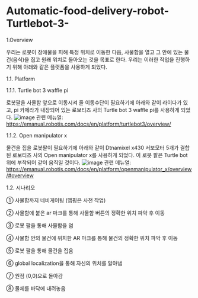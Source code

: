# Automatic-food-delivery-robot-Turtlebot-3-

1.Overview

우리는 로봇이 장애물을 피해 특정 위치로 이동한 다음, 사물함을 열고 그 안에 있는 물건(음식)을 집고 원래 위치로 돌아오는 것을 목표로 한다.
우리는 이러한 작업을 진행하기 위해 아래와 같은 플랫폼을 사용하게 되었다.

1.1. Platform

1.1.1. Turtle bot 3 waffle pi

로봇팔을 사물함 앞으로 이동시켜 줄 이동수단이 필요하기에 아래와 같이 라이다가 있고, pi 카메라가 내장되어 있는 로보티즈 사의 Turtle bot 3 waffle pi를 사용하게 되었다.
![image](https://user-images.githubusercontent.com/81222069/122668657-15a08980-d1f4-11eb-83a3-2916409de6e6.png)
관련 메뉴얼: https://emanual.robotis.com/docs/en/platform/turtlebot3/overview/

1.1.2. Open manipulator x

물건을 집을 로봇팔이 필요하기에 아래와 같이 Dtnamixel x430 서보모터 5개가 결합된 로보티즈 사의 Open manipulator x를 사용하게 되었다. 이 로봇 팔은 Turtle bot 위에 부착되어 같이 움직일 것이다.
![image](https://user-images.githubusercontent.com/81222069/122668829-fe15d080-d1f4-11eb-8f96-39a02a23b992.png)
관련 메뉴얼: https://emanual.robotis.com/docs/en/platform/openmanipulator_x/overview/#overview

1.2. 시나리오

① 사물함까지 네비게이팅 (맵핑은 사전 작업)

② 사물함에 붙은 ar 마크를 통해 사물함 버튼의 정확한 위치 파악 후 이동

③ 로봇 팔을 통해 사물함을 염

④ 사물함 안의 물건에 위치한 AR 마크를 통해 물건의 정확한 위치 파악 후 이동

⑤ 로봇 팔을 통해 물건을 집음

⑥ global localization을 통해 자신의 위치를 알아냄

⑦ 원점 (0,0)으로 돌아감

⑧ 물체를 바닥에 내려놓음
